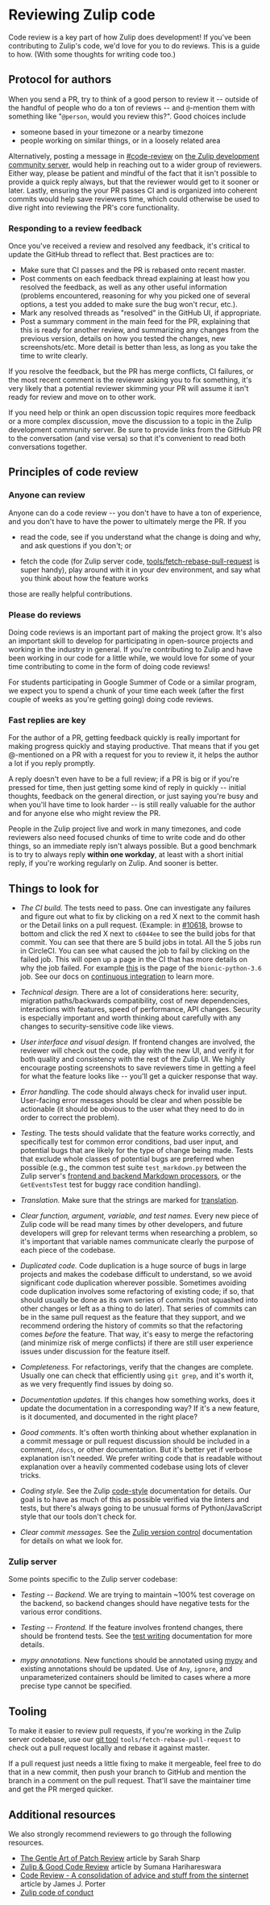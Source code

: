 # Reviewing Zulip code

Code review is a key part of how Zulip does development!  If you've
been contributing to Zulip's code, we'd love for you to do reviews.
This is a guide to how.  (With some thoughts for writing code too.)

## Protocol for authors

When you send a PR, try to think of a good person to review it --
outside of the handful of people who do a ton of reviews -- and
`@`-mention them with something like "`@person`, would you review
this?". Good choices include
* someone based in your timezone or a nearby timezone
* people working on similar things, or in a loosely related area

Alternatively, posting a message in
[#code-review](https://chat.zulip.org/#narrow/stream/91-code-review) on [the Zulip
development community server](../contributing/chat-zulip-org.md), would
help in reaching out to a wider group of reviewers. Either way, please be
patient and mindful of the fact that it isn't possible to provide a
quick reply always, but that the reviewer would get to it sooner or later.
Lastly, ensuring the your PR passes CI and is organized into coherent
commits would help save reviewers time, which could otherwise be used
to dive right into reviewing the PR's core functionality.

### Responding to a review feedback

Once you've received a review and resolved any feedback, it's critical
to update the GitHub thread to reflect that.  Best practices are to:

* Make sure that CI passes and the PR is rebased onto recent master.
* Post comments on each feedback thread explaining at least how you
  resolved the feedback, as well as any other useful information
  (problems encountered, reasoning for why you picked one of several
  options, a test you added to make sure the bug won't recur, etc.).
* Mark any resolved threads as "resolved" in the GitHub UI, if
  appropriate.
* Post a summary comment in the main feed for the PR, explaining that
  this is ready for another review, and summarizing any changes from
  the previous version, details on how you tested the changes, new
  screenshots/etc.  More detail is better than less, as long as you
  take the time to write clearly.

If you resolve the feedback, but the PR has merge conflicts, CI
failures, or the most recent comment is the reviewer asking you to fix
something, it's very likely that a potential reviewer skimming your PR
will assume it isn't ready for review and move on to other work.

If you need help or think an open discussion topic requires more
feedback or a more complex discussion, move the discussion to a topic
in the Zulip development community server.  Be sure to provide links
from the GitHub PR to the conversation (and vise versa) so that it's
convenient to read both conversations together.

## Principles of code review

### Anyone can review

Anyone can do a code review -- you don't have to have a ton of
experience, and you don't have to have the power to ultimately merge
the PR. If you

* read the code, see if you understand what the change is
  doing and why, and ask questions if you don't; or

* fetch the code (for Zulip server code,
  [tools/fetch-rebase-pull-request][git tool] is super handy), play around
  with it in your dev environment, and say what you think about how
  the feature works

those are really helpful contributions.

### Please do reviews

Doing code reviews is an important part of making the project grow.
It's also an important skill to develop for participating in
open-source projects and working in the industry in general.  If
you're contributing to Zulip and have been working in our code for a
little while, we would love for some of your time contributing to come
in the form of doing code reviews!

For students participating in Google Summer of Code or a similar
program, we expect you to spend a chunk of your time each week (after
the first couple of weeks as you're getting going) doing code reviews.

### Fast replies are key

For the author of a PR, getting feedback quickly is really important
for making progress quickly and staying productive.  That means that
if you get @-mentioned on a PR with a request for you to review it,
it helps the author a lot if you reply promptly.

A reply doesn't even have to be a full review; if a PR is big or if
you're pressed for time, then just getting some kind of reply in
quickly -- initial thoughts, feedback on the general direction, or
just saying you're busy and when you'll have time to look harder -- is
still really valuable for the author and for anyone else who might
review the PR.

People in the Zulip project live and work in many timezones, and code
reviewers also need focused chunks of time to write code and do other
things, so an immediate reply isn't always possible.  But a good
benchmark is to try to always reply **within one workday**, at least
with a short initial reply, if you're working regularly on Zulip.  And
sooner is better.

## Things to look for

* *The CI build.* The tests need to pass. One can investigate
  any failures and figure out what to fix by clicking on a red X next
  to the commit hash or the Detail links on a pull request. (Example:
  in [#10618](https://github.com/zulip/zulip/pull/10618), browse to
  bottom and click the red X next to `c6044ee` to see the build jobs
  for that commit. You can see that there are 5 build jobs in total.
  All the 5 jobs run in CircleCI. You can see what caused
  the job to fail by clicking on the failed job. This will open
  up a page in the CI that has more details on why the job failed.
  For example [this](https://circleci.com/gh/zulip/zulip/16617)
  is the page of the `bionic-python-3.6` job. See our docs on
  [continuous integration](../testing/continuous-integration.md)
  to learn more.

* *Technical design.* There are a lot of considerations here:
  security, migration paths/backwards compatibility, cost of new
  dependencies, interactions with features, speed of performance, API
  changes.  Security is especially important and worth thinking about
  carefully with any changes to security-sensitive code like views.

* *User interface and visual design.* If frontend changes are
  involved, the reviewer will check out the code, play with the new
  UI, and verify it for both quality and consistency with the rest of
  the Zulip UI.  We highly encourage posting screenshots to save
  reviewers time in getting a feel for what the feature looks like --
  you'll get a quicker response that way.

* *Error handling.* The code should always check for invalid user
  input.  User-facing error messages should be clear and when possible
  be actionable (it should be obvious to the user what they need to do
  in order to correct the problem).

* *Testing.* The tests should validate that the feature works
  correctly, and specifically test for common error conditions, bad
  user input, and potential bugs that are likely for the type of
  change being made.  Tests that exclude whole classes of potential
  bugs are preferred when possible (e.g., the common test suite
  `test_markdown.py` between the Zulip server's [frontend and backend
  Markdown processors](../subsystems/markdown.md), or the `GetEventsTest` test for
  buggy race condition handling).

* *Translation.* Make sure that the strings are marked for
  [translation].

* *Clear function, argument, variable, and test names.* Every new
  piece of Zulip code will be read many times by other developers, and
  future developers will grep for relevant terms when researching a
  problem, so it's important that variable names communicate clearly
  the purpose of each piece of the codebase.

* *Duplicated code.* Code duplication is a huge source of bugs in
  large projects and makes the codebase difficult to understand, so we
  avoid significant code duplication wherever possible.  Sometimes
  avoiding code duplication involves some refactoring of existing
  code; if so, that should usually be done as its own series of
  commits (not squashed into other changes or left as a thing to do
  later). That series of commits can be in the same pull request as
  the feature that they support, and we recommend ordering the history
  of commits so that the refactoring comes *before* the feature. That
  way, it's easy to merge the refactoring (and minimize risk of merge
  conflicts) if there are still user experience issues under
  discussion for the feature itself.

* *Completeness.* For refactorings, verify that the changes are
  complete.  Usually one can check that efficiently using `git grep`,
  and it's worth it, as we very frequently find issues by doing so.

* *Documentation updates.*  If this changes how something works, does it
  update the documentation in a corresponding way?  If it's a new
  feature, is it documented, and documented in the right place?

* *Good comments.* It's often worth thinking about whether explanation
  in a commit message or pull request discussion should be included in
  a comment, `/docs`, or other documentation. But it's better yet if
  verbose explanation isn't needed. We prefer writing code that is
  readable without explanation over a heavily commented codebase using
  lots of clever tricks.

* *Coding style.* See the Zulip [code-style] documentation for
  details.  Our goal is to have as much of this as possible verified
  via the linters and tests, but there's always going to be unusual
  forms of Python/JavaScript style that our tools don't check for.

* *Clear commit messages.* See the [Zulip version
  control][commit-messages] documentation for details on what we look
  for.

### Zulip server

Some points specific to the Zulip server codebase:

* *Testing -- Backend.* We are trying to maintain ~100% test coverage
  on the backend, so backend changes should have negative tests for
  the various error conditions.

* *Testing -- Frontend.* If the feature involves frontend changes,
  there should be frontend tests.  See the [test
  writing][test-writing] documentation for more details.

* *mypy annotations.* New functions should be annotated using [mypy]
  and existing annotations should be updated.  Use of `Any`, `ignore`,
  and unparameterized containers should be limited to cases where a
  more precise type cannot be specified.

## Tooling

To make it easier to review pull requests, if you're working in the
Zulip server codebase, use our [git tool]
`tools/fetch-rebase-pull-request` to check out a pull request locally
and rebase it against master.

If a pull request just needs a little fixing to make it mergeable,
feel free to do that in a new commit, then push your branch to GitHub
and mention the branch in a comment on the pull request. That'll save
the maintainer time and get the PR merged quicker.

## Additional resources

We also strongly recommend reviewers to go through the following resources.

* [The Gentle Art of Patch Review](https://sage.thesharps.us/2014/09/01/the-gentle-art-of-patch-review/)
  article by Sarah Sharp
* [Zulip & Good Code Review](https://www.harihareswara.net/sumana/2016/05/17/0)
  article by Sumana Harihareswara
* [Code Review - A consolidation of advice and stuff from the
   sinternet](https://gist.github.com/porterjamesj/002fb27dd70df003646df46f15e898de)
  article by James J. Porter
* [Zulip code of conduct](../code-of-conduct.md)

[code-style]: ../contributing/code-style.md
[commit-messages]: ../contributing/version-control.html#commit-messages
[test-writing]: ../testing/testing.md
[mypy]: ../testing/mypy.md
[git tool]: ../git/zulip-tools.html#fetch-a-pull-request-and-rebase
[translation]: ../translating/translating.md

